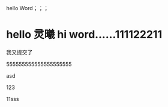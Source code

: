hello Word；；；


hello  灵曦 hi word......111122211
=======
我又提交了

555555555555555555555

asd

123

11sss